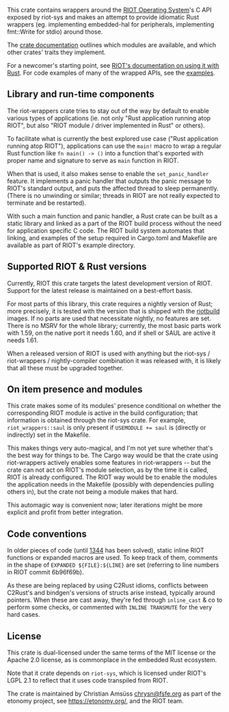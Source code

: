 This crate contains wrappers around the [RIOT Operating
System](https://riot-os.org/)'s C API exposed by riot-sys and
makes an attempt to provide idiomatic Rust wrappers (eg. implementing
embedded-hal for peripherals, implementing fmt::Write for stdio) around those.

The [crate documentation](https://rustdoc.etonomy.org/riot_wrappers/) outlines which
modules are available, and which other crates' traits they implement.

For a newcomer's starting point, see [RIOT's documentation on using it with Rust].
For code examples of many of the wrapped APIs, see the
[examples](https://gitlab.com/etonomy/riot-examples/).

[RIOT's documentation on using it with Rust]: https://doc.riot-os.org/using-rust.html

Library and run-time components
-------------------------------

The riot-wrappers crate tries to stay out of the way by default to enable
various types of applications (ie. not only "Rust application running atop
RIOT", but also "RIOT module / driver implemented in Rust" or others).

To facilitate what is currently the best explored use case ("Rust application
running atop RIOT"), applications can use the ``main!`` macro to wrap a regular
Rust function like ``fn main() -> ()`` into a function that's exported with
proper name and signature to serve as ``main`` function in RIOT.

When that is used, it also makes sense to enable the ``set_panic_handler``
feature. It implements a panic handler that outputs the panic message to RIOT's
standard output, and puts the affected thread to sleep permanently.  (There is
no unwinding or similar; threads in RIOT are not really expected to terminate
and be restarted).

With such a main function and panic handler, a Rust crate can be built as a
static library and linked as a part of the RIOT build process without the need
for application specific C code. The RIOT build system automates that linking,
and examples of the setup required in Cargo.toml and Makefile are available as
part of RIOT's example directory.

Supported RIOT & Rust versions
------------------------------

Currently, RIOT this crate targets the latest development version of RIOT.
Support for the latest release is maintained on a best-effort basis.

For most parts of this library, this crate requires a nightly version of Rust;
more precisely, it is tested with the version that is shipped with the [riotbuild] images.
If no parts are used that necessitate nightly, no features are set.
There is no MSRV for the whole library;
currently, the most basic parts work with 1.59,
on the native port it needs 1.60,
and if shell or SAUL are active it needs 1.61.

When a released version of RIOT is used with anything but the riot-sys / riot-wrappers / nightly-compiler combination it was released with,
it is likely that all these must be upgraded together.

[riotbuild]: https://github.com/RIOT-OS/riotdocker/tree/master/riotbuild

On item presence and modules
----------------------------

This crate makes some of its modules' presence conditional on whether the
corresponding RIOT module is active in the build configuration; that
information is obtained through the riot-sys crate. For example,
`riot_wrappers::saul` is only present if `USEMODULE += saul` is (directly or
indirectly) set in the Makefile.

This makes things very auto-magical, and I'm not yet sure whether that's the
best way for things to be. The Cargo way would be that the crate using
riot-wrappers actively enables some features in riot-wrappers -- but the crate
can not act on RIOT's module selection, as by the time it is called, RIOT is
already configured. The RIOT way would be to enable the modules the application
needs in the Makefile (possibly with dependencies pulling others in), but the
crate not being a module makes that hard.

This automagic way is convenient now; later iterations might be more explicit
and profit from better integration.

Code conventions
----------------

In older pieces of code (until [1344] has been solved), static inline RIOT functions
or expanded macros are used. To keep track of them, comments in the shape of
``EXPANDED ${FILE}:${LINE}`` are set (referring to line numbers in RIOT commit 6b96f69b).

[1344]: https://github.com/rust-lang/rust-bindgen/issues/1344

As these are being replaced by using C2Rust idioms, conflicts between C2Rust's
and bindgen's versions of structs arise instead, typically around pointers. When these
are cast away, they're fed through `inline_cast` & co to perform some checks,
or commented with ``INLINE TRANSMUTE`` for the very hard cases.

License
-------

This crate is dual-licensed under the same terms of the MIT license or the
Apache 2.0 license, as is commonplace in the embedded Rust ecosystem.

Note that it crate depends on `riot-sys`, which is licensed under RIOT's LGPL
2.1 to reflect that it uses code transpiled from RIOT.

The crate is maintained by Christian Amsüss <chrysn@fsfe.org> as part of the etonomy
project, see <https://etonomy.org/>, and the RIOT team.
